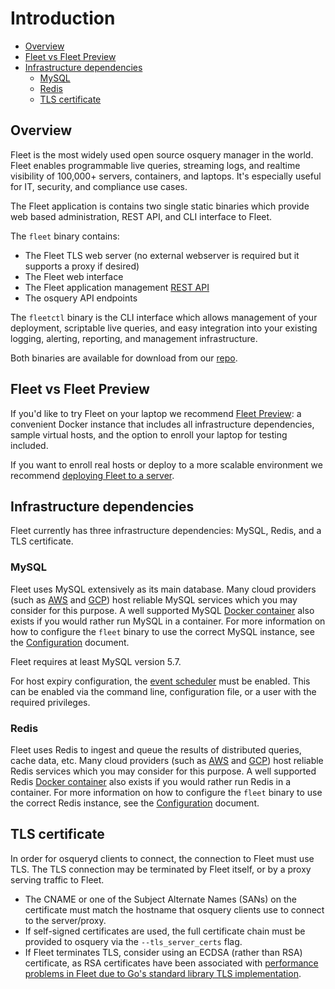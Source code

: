 # Introduction

- [Overview](#overview)
- [Fleet vs Fleet Preview](#Fleet-vs-Fleet-Preview)
- [Infrastructure dependencies](#infrastructure-dependencies)
  - [MySQL](#mysql)
  - [Redis](#redis)
  - [TLS certificate](#tls-certificate)

## Overview

Fleet is the most widely used open source osquery manager in the world. Fleet enables programmable live queries, streaming logs, and realtime visibility of 100,000+ servers, containers, and laptops. It's especially useful for IT, security, and compliance use cases.

The Fleet application is contains two single static binaries which provide web based administration, REST API, and CLI interface to Fleet.

The `fleet` binary contains:
- The Fleet TLS web server (no external webserver is required but it supports a proxy if desired)
- The Fleet web interface
- The Fleet application management [REST API](../01-Using-Fleet/03-REST-API.md)
- The osquery API endpoints

The `fleetctl` binary is the CLI interface which allows management of your deployment, scriptable live queries, and easy integration into your existing logging, alerting, reporting, and management infrastructure.

Both binaries are available for download from our [repo](https://github.com/fleetdm/fleet/releases).

## Fleet vs Fleet Preview

If you'd like to try Fleet on your laptop we recommend [Fleet Preview](https://fleetdm.com/get-started): a convenient Docker instance that includes all infrastructure dependencies, sample virtual hosts, and the option to enroll your laptop for testing included.

If you want to enroll real hosts or deploy to a more scalable environment we recommend [deploying Fleet to a server](./02-Server-Installation.md).

## Infrastructure dependencies

Fleet currently has three infrastructure dependencies: MySQL, Redis, and a TLS certificate.

### MySQL

Fleet uses MySQL extensively as its main database. Many cloud providers (such as [AWS](https://aws.amazon.com/rds/mysql/) and [GCP](https://cloud.google.com/sql/)) host reliable MySQL services which you may consider for this purpose. A well supported MySQL [Docker container](https://hub.docker.com/_/mysql/) also exists if you would rather run MySQL in a container. For more information on how to configure the `fleet` binary to use the correct MySQL instance, see the [Configuration](./02-Configuration.md) document.

Fleet requires at least MySQL version 5.7.

For host expiry configuration, the [event scheduler](https://dev.mysql.com/doc/refman/5.7/en/events-overview.html) must be enabled. This can be enabled via the command line, configuration file, or a user with the required privileges.

### Redis

Fleet uses Redis to ingest and queue the results of distributed queries, cache data, etc. Many cloud providers (such as [AWS](https://aws.amazon.com/elasticache/) and [GCP](https://console.cloud.google.com/launcher/details/click-to-deploy-images/redis)) host reliable Redis services which you may consider for this purpose. A well supported Redis [Docker container](https://hub.docker.com/_/redis/) also exists if you would rather run Redis in a container. For more information on how to configure the `fleet` binary to use the correct Redis instance, see the [Configuration](./02-Configuration.md) document.

## TLS certificate

In order for osqueryd clients to connect, the connection to Fleet must use TLS. The TLS connection may be terminated by Fleet itself, or by a proxy serving traffic to Fleet.

- The CNAME or one of the Subject Alternate Names (SANs) on the certificate must match the hostname that osquery clients use to connect to the server/proxy.
- If self-signed certificates are used, the full certificate chain must be provided to osquery via the `--tls_server_certs` flag.
- If Fleet terminates TLS, consider using an ECDSA (rather than RSA) certificate, as RSA certificates have been associated with [performance problems in Fleet due to Go's standard library TLS implementation](https://github.com/fleetdm/fleet/issues/655).
